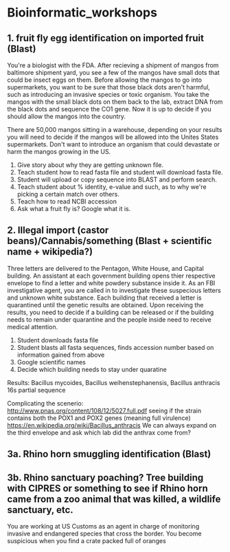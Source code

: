 # Bioinformatic_workshops

## 1. fruit fly egg identification on imported fruit (Blast)

You're a biologist with the FDA. After recieving a shipment of mangos from baltimore shipment yard, you see a few of the mangos have small dots that could be insect eggs on them. Before allowing the mangos to go into supermarkets, you want to be sure that those black dots aren't harmful, such as introducing an invasive species or toxic organism. You take the mangos with the small black dots on them back to the lab, extract DNA from the black dots and sequence the CO1 gene. Now it is up to decide if you should allow the mangos into the country.

There are 50,000 mangos sitting in a warehouse, depending on your results you will need to decide if the mangos will be allowed into the Unites States supermarkets. Don't want to introduce an organism that could devastate or harm the mangos growing in the US. 

1. Give story about why they are getting unknown file.
2. Teach student how to read fasta file and student will download fasta file.
3. Student will upload or copy sequence into BLAST and perform search.
4. Teach student about % identity, e-value and such, as to why we're picking a certain match over others.
5. Teach how to read NCBI accession
6. Ask what a fruit fly is? Google what it is.





## 2. Illegal import (castor beans)/Cannabis/something (Blast + scientific name + wikipedia?)

Three letters are delivered to the Pentagon, White House, and Capital building. An assistant at each government building opens thier respective envelope to find a letter and white powdery substance inside it. As an FBI investigative agent, you are called in to investigate these suspecious letters and unknown white substance. Each building that received a letter is quarantined until the genetic results are obtained. Upon receiving the results, you need to decide if a building can be released or if the building needs to remain under quarantine and the people inside need to receive medical attention. 

1) Student downloads fasta file
2) Student blasts all fasta sequences, finds accession number based on information gained from above
3) Google scientific names
4) Decide which building needs to stay under quaratine


Results: Bacillus mycoides, Bacillus weihenstephanensis, Bacillus anthracis 16s partial sequence


Complicating the scenerio:
http://www.pnas.org/content/108/12/5027.full.pdf
seeing if the strain contains both the POX1 and POX2 genes (meaning full virulence)
https://en.wikipedia.org/wiki/Bacillus_anthracis
We can always expand on the third envelope and ask which lab did the anthrax come from?


## 3a. Rhino horn smuggling identification (Blast)

## 3b. Rhino sanctuary poaching? Tree building with CIPRES or something to see if Rhino horn came from a zoo animal that was killed, a wildlife sanctuary, etc. 

You are working at US Customs as an agent in charge of monitoring invasive and endangered species that cross the border. You become suspicious when you find a crate packed full of oranges 
